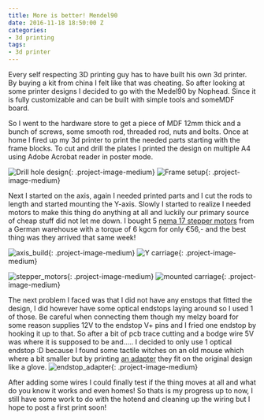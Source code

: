 ```yaml
---
title: More is better! Mendel90
date: 2016-11-18 18:50:00 Z
categories:
- 3d printing
tags:
- 3d printer
---
```


Every self respecting 3D printing guy has to have built his own 3d printer. By buying a kit from china I felt like that was cheating.
So after looking at some printer designs I decided to go with the Medel90 by Nophead. Since it is fully customizable and can be built with simple tools and someMDF board.

So I went to the hardware store to get a piece of MDF 12mm thick and a bunch of screws, some smooth rod, threaded rod, nuts and bolts. Once at home I fired up my 3d printer to print the needed parts starting with the frame blocks. To cut and drill the plates I printed the design on multiple A4 using Adobe Acrobat reader in poster mode.

![Drill hole design](images/drill_holes.jpg){: .project-image-medium}
![Frame setup](images/setting_up_the_frame.jpg){: .project-image-medium}

Next I started on the axis, again I needed printed parts and I cut the rods to length and started mounting the Y-axis.
Slowly I started to realize I needed motors to make this thing do anything at all and luckily our primary source of cheap stuff did not let me down.
I bought 5 [nema 17 stepper motors](https://nl.aliexpress.com/item/5PCS-59Ncm-84oz-in-Nema-17-Stepper-Motor-2A-4-wire-1m-Cable-for-DIY-3D/32589488227.html?spm=2114.13010608.0.0.AlLwHr&detailNewVersion=&categoryId=100007155) from a German warehouse with a torque of 6 kgcm for only &euro;56,- and the best thing was they arrived that same week!

![axis_build](images/axis_build.jpg){: .project-image-medium}
![Y carriage](images/y-carriage.jpg){: .project-image-medium}

![stepper_motors](images/stepper_motors.jpg){: .project-image-medium}
![mounted carriage](images/mounted_carriage.jpg){: .project-image-medium}

The next problem I faced was that I did not have any enstops that fitted the design, I did however have some optical endstops laying around so I used 1 of those.
Be careful when connecting them though my melzy board for some reason supplies 12V to the endstop V+ pins and I fried one endstop by hooking it up to that. So after a bit of pcb trace cutting and a bodge wire 5V was where it is supposed to be and..... I decided to only use 1 optical endstop :D because I found some tactile witches on an old mouse which where a bit smaller but by printing [an adapter](http://www.thingiverse.com/thing:1879103) they fit on the original design like a glove.
![endstop_adapter](images/endstop_adapter.jpg){: .project-image-medium}

After adding some wires I could finally test if the thing moves at all and what do you know it works and even homes!
So thats is my progress up to now, I still have some work to do with the hotend and cleaning up the wiring but I hope to post a first print soon!
